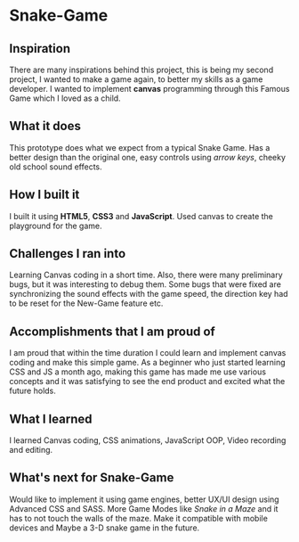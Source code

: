 # Snake-Game
## Inspiration
There are many inspirations behind this project, this is being my second project, I wanted to make a game again, to better my skills as a game developer. 
I wanted to implement **canvas** programming through this Famous Game which I loved as a child.
## What it does
This prototype does what we expect from a typical Snake Game. Has a better design than the original one, easy controls using _arrow keys_, cheeky old school sound effects.
## How I built it
I built it using **HTML5**, **CSS3** and **JavaScript**. Used canvas to create the playground for the game.
## Challenges I ran into
Learning Canvas coding in a short time. Also, there were many preliminary bugs, but it was interesting to debug them. Some bugs that were fixed are synchronizing the sound effects with the game speed, the direction key had to be reset for the New-Game feature etc. 
## Accomplishments that I am proud of
I am proud that within the time duration I could learn and implement canvas coding and make this simple game. As a beginner who just started learning CSS and JS a month ago, making this game has made me use various concepts and it was satisfying to see the end product and excited what the future holds.
## What I learned
I learned Canvas coding, CSS animations, JavaScript OOP, Video recording and editing.
## What's next for Snake-Game
Would like to implement it using game engines, better UX/UI design using Advanced CSS and SASS.
More Game Modes like _Snake in a Maze_ and it has to not touch the walls of the maze.
Make it compatible with mobile devices and Maybe a 3-D snake game in the future.
